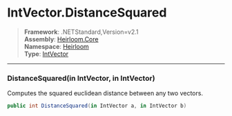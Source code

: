 # IntVector.DistanceSquared

> **Framework**: .NETStandard,Version=v2.1  
> **Assembly**: [Heirloom.Core][0]  
> **Namespace**: [Heirloom][0]  
> **Type**: [IntVector][1]  

--------------------------------------------------------------------------------

### DistanceSquared(in IntVector, in IntVector)

Computes the squared euclidean distance between any two vectors.

```cs
public int DistanceSquared(in IntVector a, in IntVector b)
```

[0]: ..\Heirloom.Core.md
[1]: Heirloom.IntVector.md
